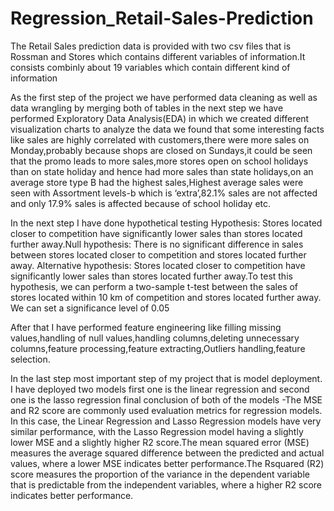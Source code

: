 # Regression_Retail-Sales-Prediction
The Retail Sales prediction data is provided with two csv files that is Rossman and Stores which contains different variables of information.It consists combinly about 19 variables which contain different kind of information

As the first step of the project we have performed data cleaning as well as data wrangling by merging both of tables in the next step we have performed Exploratory Data Analysis(EDA) in which we created different visualization charts to analyze the data we found that some interesting facts like sales are highly correlated with customers,there were more sales on Monday,probably because shops are closed on Sundays,it could be seen that the promo leads to more sales,more stores open on school holidays than on state holiday and hence had more sales than state holidays,on an average store type B had the highest sales,Highest average sales were seen with Assortment levels-b which is ‘extra’,82.1% sales are not affected and only 17.9% sales is affected because of school holiday etc.

In the next step I have done hypothetical testing Hypothesis: Stores located closer to competition have significantly lower sales than stores located further away.Null hypothesis: There is no significant difference in sales between stores located closer to competition and stores located further away. Alternative hypothesis: Stores located closer to competition have significantly lower sales than stores located further away.To test this hypothesis, we can perform a two-sample t-test between the sales of stores located within 10 km of competition and stores located further away. We can set a significance level of 0.05

After that I have performed feature engineering like filling missing values,handling of null values,handling columns,deleting unnecessary columns,feature processing,feature extracting,Outliers handling,feature selection.

In the last step most important step of my project that is model deployment. I have deployed two models first one is the linear regression and second one is the lasso regression final conclusion of both of the models -The MSE and R2 score are commonly used evaluation metrics for regression models. In this case, the Linear Regression and Lasso Regression models have very similar performance, with the Lasso Regression model having a slightly lower MSE and a slightly higher R2 score.The mean squared error (MSE) measures the average squared difference between the predicted and actual values, where a lower MSE indicates better performance.The Rsquared (R2) score measures the proportion of the variance in the dependent variable that is predictable from the independent variables, where a higher R2 score indicates better performance.
